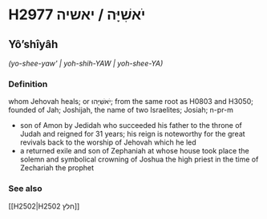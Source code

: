 # H2977 יֹאשִׁיָּה / יאשיה

## Yôʼshîyâh

_(yo-shee-yaw' | yoh-shih-YAW | yoh-shee-YA)_

### Definition

whom Jehovah heals; or יֹאשִׁיָּהוּ; from the same root as H0803 and H3050; founded of Jah; Joshijah, the name of two Israelites; Josiah; n-pr-m

- son of Amon by Jedidah who succeeded his father to the throne of Judah and reigned for 31 years; his reign is noteworthy for the great revivals back to the worship of Jehovah which he led
- a returned exile and son of Zephaniah at whose house took place the solemn and symbolical crowning of Joshua the high priest in the time of Zechariah the prophet

### See also

[[H2502|H2502 חלץ]]
